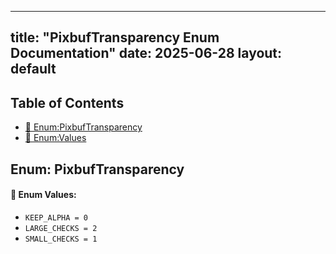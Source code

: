 <!-- Formatted by A³BS formatter.py -->
<!-- Generated by A³BS document.py -->
---
title: "PixbufTransparency Enum Documentation"
date: 2025-06-28
layout: default
---

## Table of Contents
- [🔧 Enum:PixbufTransparency](#enum-pixbuftransparency)
- [🔧 Enum:Values](#enum-values)
## Enum: PixbufTransparency
#### 📝 Enum Values:
<a name="enum-values"></a>
  - `KEEP_ALPHA = 0`
  - `LARGE_CHECKS = 2`
  - `SMALL_CHECKS = 1`